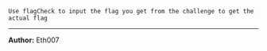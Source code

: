 `Use flagCheck to input the flag you get from the challenge to get the actual flag`

---
**Author:** Eth007